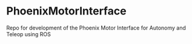 # PhoenixMotorInterface
Repo for development of the Phoenix Motor Interface for Autonomy and Teleop using ROS
